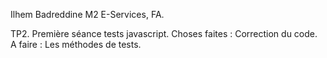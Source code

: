 Ilhem Badreddine
M2 E-Services, FA.

TP2. Première séance tests javascript.
Choses faites :
Correction du code.
A faire :
Les méthodes de tests.
